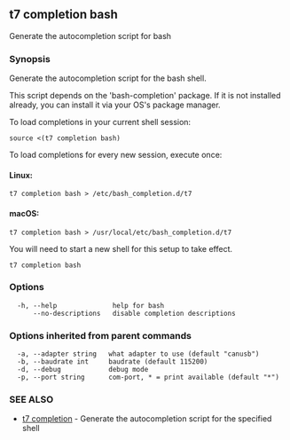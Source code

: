 ## t7 completion bash

Generate the autocompletion script for bash

### Synopsis

Generate the autocompletion script for the bash shell.

This script depends on the 'bash-completion' package.
If it is not installed already, you can install it via your OS's package manager.

To load completions in your current shell session:

	source <(t7 completion bash)

To load completions for every new session, execute once:

#### Linux:

	t7 completion bash > /etc/bash_completion.d/t7

#### macOS:

	t7 completion bash > /usr/local/etc/bash_completion.d/t7

You will need to start a new shell for this setup to take effect.


```
t7 completion bash
```

### Options

```
  -h, --help              help for bash
      --no-descriptions   disable completion descriptions
```

### Options inherited from parent commands

```
  -a, --adapter string   what adapter to use (default "canusb")
  -b, --baudrate int     baudrate (default 115200)
  -d, --debug            debug mode
  -p, --port string      com-port, * = print available (default "*")
```

### SEE ALSO

* [t7 completion](t7_completion.md)	 - Generate the autocompletion script for the specified shell

